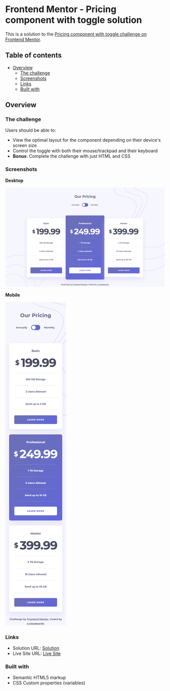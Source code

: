 # Frontend Mentor - Pricing component with toggle solution

This is a solution to the [Pricing component with toggle challenge on Frontend Mentor](https://www.frontendmentor.io/challenges/pricing-component-with-toggle-8vPwRMIC).

## Table of contents

- [Overview](#overview)
  - [The challenge](#the-challenge)
  - [Screenshots](#screenshots)
  - [Links](#links)
  - [Built with](#built-with)

## Overview

### The challenge

Users should be able to:

- View the optimal layout for the component depending on their device's screen size
- Control the toggle with both their mouse/trackpad and their keyboard
- **Bonus**: Complete the challenge with just HTML and CSS

### Screenshots

**Desktop**

![Desktop Sceenshot](screenshots/desktop-screenshot-1440px.png)

**Mobile**

![Mobile Sceenshot](screenshots/mobile-screenshot-375px.png)

### Links

- Solution URL: [Solution]()
- Live Site URL: [Live Site](https://a-woodworth.github.io/pricing_component_toggle)

### Built with

- Semantic HTML5 markup
- CSS Custom properties (variables)
